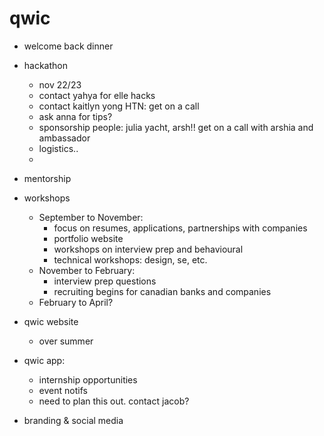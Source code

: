 # qwic

- welcome back dinner

- hackathon
  - nov 22/23
  - contact yahya for elle hacks 
  - contact kaitlyn yong HTN: get on a call
  - ask anna for tips?
  - sponsorship people: julia yacht, arsh!! get on a call with arshia and ambassador 
  - logistics..
  - 
  
- mentorship 

- workshops
  - September to November: 
    - focus on resumes, applications, partnerships with companies
    - portfolio website
    - workshops on interview prep and behavioural
    - technical workshops: design, se, etc.
  - November to February: 
    - interview prep questions
    - recruiting begins for canadian banks and companies 
  - February to April?
 
- qwic website
  - over summer

- qwic app: 
  - internship opportunities 
  - event notifs 
  - need to plan this out. contact jacob?
  
- branding & social media
